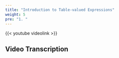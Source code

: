 ```yaml
---
title: "Introduction to Table-valued Expressions"
weight: 5
pre: "1. "
---
```


{{< youtube videolink >}}

## Video Transcription

